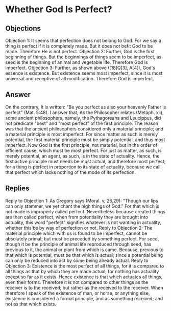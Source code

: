 # Whether God Is Perfect?
## Objections
Objection 1: It seems that perfection does not belong to God. For we say a thing is perfect if it is completely made. But it does not befit God to be made. Therefore He is not perfect.
Objection 2: Further, God is the first beginning of things. But the beginnings of things seem to be imperfect, as seed is the beginning of animal and vegetable life. Therefore God is imperfect.
Objection 3: Further, as shown above ([18]Q[3], A[4]), God's essence is existence. But existence seems most imperfect, since it is most universal and receptive of all modification. Therefore God is imperfect.
## Answer
On the contrary, It is written: "Be you perfect as also your heavenly Father is perfect" (Mat. 5:48).
I answer that, As the Philosopher relates (Metaph. xii), some ancient philosophers, namely, the Pythagoreans and Leucippus, did not predicate "best" and "most perfect" of the first principle. The reason was that the ancient philosophers considered only a material principle; and a material principle is most imperfect. For since matter as such is merely potential, the first material principle must be simply potential, and thus most imperfect. Now God is the first principle, not material, but in the order of efficient cause, which must be most perfect. For just as matter, as such, is merely potential, an agent, as such, is in the state of actuality. Hence, the first active principle must needs be most actual, and therefore most perfect; for a thing is perfect in proportion to its state of actuality, because we call that perfect which lacks nothing of the mode of its perfection.
## Replies
Reply to Objection 1: As Gregory says (Moral. v, 26,29): "Though our lips can only stammer, we yet chant the high things of God." For that which is not made is improperly called perfect. Nevertheless because created things are then called perfect, when from potentiality they are brought into actuality, this word "perfect" signifies whatever is not wanting in actuality, whether this be by way of perfection or not.
Reply to Objection 2: The material principle which with us is found to be imperfect, cannot be absolutely primal; but must be preceded by something perfect. For seed, though it be the principle of animal life reproduced through seed, has previous to it, the animal or plant from which is came. Because, previous to that which is potential, must be that which is actual; since a potential being can only be reduced into act by some being already actual.
Reply to Objection 3: Existence is the most perfect of all things, for it is compared to all things as that by which they are made actual; for nothing has actuality except so far as it exists. Hence existence is that which actuates all things, even their forms. Therefore it is not compared to other things as the receiver is to the received; but rather as the received to the receiver. When therefore I speak of the existence of man, or horse, or anything else, existence is considered a formal principle, and as something received; and not as that which exists.